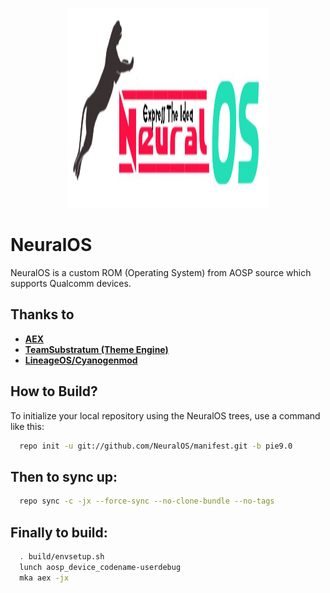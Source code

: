 <p align="center">
<img src="https://github.com/NeuralOS/extraUI/blob/master/neural_logo.jpg" width="320px" height="320px" > 
</p>

NeuralOS
===========
NeuralOS is a custom ROM (Operating System) from AOSP source which supports Qualcomm devices.

Thanks to
-------
* [**AEX**](https://github.com/AospExtended)
* [**TeamSubstratum (Theme Engine)**](https://github.com/Substratum)
* [**LineageOS/Cyanogenmod**](https://github.com/LineageOS)


How to Build?
-------------

To initialize your local repository using the NeuralOS trees, use a 
command like this:

```bash
  repo init -u git://github.com/NeuralOS/manifest.git -b pie9.0
```
  
Then to sync up:
----------------

```bash
  repo sync -c -jx --force-sync --no-clone-bundle --no-tags
```
Finally to build:
-----------------

```bash
  . build/envsetup.sh
  lunch aosp_device_codename-userdebug
  mka aex -jx
```
